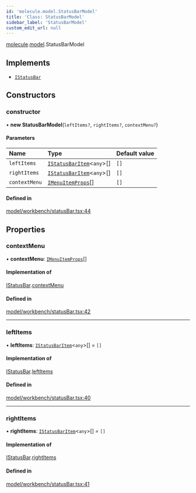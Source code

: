 ```yaml
---
id: 'molecule.model.StatusBarModel'
title: 'Class: StatusBarModel'
sidebar_label: 'StatusBarModel'
custom_edit_url: null
---
```


[molecule](../namespaces/molecule).[model](../namespaces/molecule.model).StatusBarModel

## Implements

-   [`IStatusBar`](../interfaces/molecule.model.IStatusBar)

## Constructors

### constructor

• **new StatusBarModel**(`leftItems?`, `rightItems?`, `contextMenu?`)

#### Parameters

| Name          | Type                                                                      | Default value |
| :------------ | :------------------------------------------------------------------------ | :------------ |
| `leftItems`   | [`IStatusBarItem`](../interfaces/molecule.model.IStatusBarItem)<`any`\>[] | `[]`          |
| `rightItems`  | [`IStatusBarItem`](../interfaces/molecule.model.IStatusBarItem)<`any`\>[] | `[]`          |
| `contextMenu` | [`IMenuItemProps`](../interfaces/molecule.component.IMenuItemProps)[]     | `[]`          |

#### Defined in

[model/workbench/statusBar.tsx:44](https://github.com/DTStack/molecule/blob/3e6bc450/src/model/workbench/statusBar.tsx#L44)

## Properties

### contextMenu

• **contextMenu**: [`IMenuItemProps`](../interfaces/molecule.component.IMenuItemProps)[]

#### Implementation of

[IStatusBar](../interfaces/molecule.model.IStatusBar).[contextMenu](../interfaces/molecule.model.IStatusBar#contextmenu)

#### Defined in

[model/workbench/statusBar.tsx:42](https://github.com/DTStack/molecule/blob/3e6bc450/src/model/workbench/statusBar.tsx#L42)

---

### leftItems

• **leftItems**: [`IStatusBarItem`](../interfaces/molecule.model.IStatusBarItem)<`any`\>[] = `[]`

#### Implementation of

[IStatusBar](../interfaces/molecule.model.IStatusBar).[leftItems](../interfaces/molecule.model.IStatusBar#leftitems)

#### Defined in

[model/workbench/statusBar.tsx:40](https://github.com/DTStack/molecule/blob/3e6bc450/src/model/workbench/statusBar.tsx#L40)

---

### rightItems

• **rightItems**: [`IStatusBarItem`](../interfaces/molecule.model.IStatusBarItem)<`any`\>[] = `[]`

#### Implementation of

[IStatusBar](../interfaces/molecule.model.IStatusBar).[rightItems](../interfaces/molecule.model.IStatusBar#rightitems)

#### Defined in

[model/workbench/statusBar.tsx:41](https://github.com/DTStack/molecule/blob/3e6bc450/src/model/workbench/statusBar.tsx#L41)
